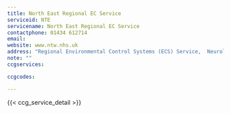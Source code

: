 ```yaml
---
title: North East Regional EC Service
serviceid: NTE
servicename: North East Regional EC Service
contactphone: 01434 612714
email: 
website: www.ntw.nhs.uk
address: "Regional Environmental Control Systems (ECS) Service,  Neurological Services, Special Care Group, Northumberland, Tyne & Wear NHS Foundation Trust, Chad House, Corbridge Road, Hexham, Northumberland NE46 1QJ"
note: ""
ccgservices:

ccgcodes:

---
```


{{< ccg_service_detail >}}
